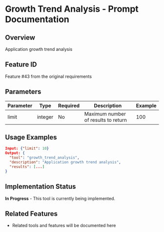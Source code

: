 # Growth Trend Analysis - Prompt Documentation

## Overview
Application growth trend analysis

## Feature ID
Feature #43 from the original requirements

## Parameters
| Parameter | Type | Required | Description | Example |
|-----------|------|----------|-------------|---------|
| limit | integer | No | Maximum number of results to return | 100 |

## Usage Examples
```json
Input: {"limit": 10}
Output: {
  "tool": "growth_trend_analysis",
  "description": "Application growth trend analysis",
  "results": [...]
}
```

## Implementation Status
**In Progress** - This tool is currently being implemented.

## Related Features
- Related tools and features will be documented here
